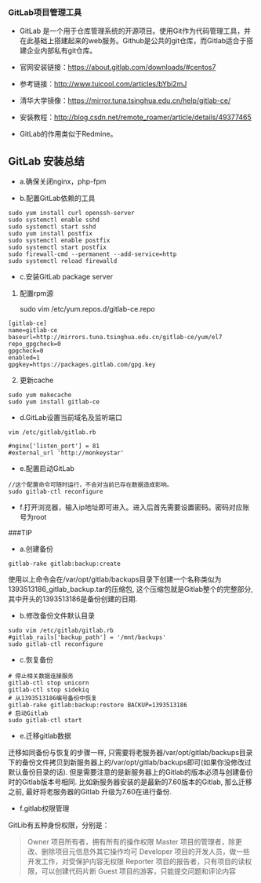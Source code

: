 ### GitLab项目管理工具

* GitLab 是一个用于仓库管理系统的开源项目。使用Git作为代码管理工具，并在此基础上搭建起来的web服务。Github是公共的git仓库，而Gitlab适合于搭建企业内部私有git仓库。

* 官网安装链接：https://about.gitlab.com/downloads/#centos7

* 参考链接：http://www.tuicool.com/articles/bYbi2mJ

* 清华大学镜像：https://mirror.tuna.tsinghua.edu.cn/help/gitlab-ce/

* 安装教程：http://blog.csdn.net/remote_roamer/article/details/49377465

* GitLab的作用类似于Redmine。

## GitLab 安装总结

* a.确保关闭nginx，php-fpm

* b.配置GitLab依赖的工具

```
sudo yum install curl openssh-server
sudo systemctl enable sshd
sudo systemctl start sshd
sudo yum install postfix
sudo systemctl enable postfix
sudo systemctl start postfix
sudo firewall-cmd --permanent --add-service=http
sudo systemctl reload firewalld
```

* c.安装GitLab package server

1) 配置rpm源

      sudo vim /etc/yum.repos.d/gitlab-ce.repo

```
[gitlab-ce]
name=gitlab-ce
baseurl=http://mirrors.tuna.tsinghua.edu.cn/gitlab-ce/yum/el7
repo_gpgcheck=0
gpgcheck=0
enabled=1
gpgkey=https://packages.gitlab.com/gpg.key
```

2) 更新cache

```
sudo yum makecache
sudo yum install gitlab-ce
```

* d.GitLab设置当前域名及监听端口

```
vim /etc/gitlab/gitlab.rb

#nginx['listen_port'] = 81 
#external_url 'http://monkeystar'
```

* e.配置启动GitLab

```
//这个配置命令可随时运行，不会对当前已存在数据造成影响。
sudo gitlab-ctl reconfigure
```

* f.打开浏览器，输入ip地址即可进入。进入后首先需要设置密码。密码对应账号为root

###TIP

* a.创建备份

```
gitlab-rake gitlab:backup:create
```

使用以上命令会在/var/opt/gitlab/backups目录下创建一个名称类似为1393513186_gitlab_backup.tar的压缩包, 这个压缩包就是Gitlab整个的完整部分, 其中开头的1393513186是备份创建的日期.

* b.修改备份文件默认目录

```
sudo vim /etc/gitlab/gitlab.rb
#gitlab_rails['backup_path'] = '/mnt/backups'
sudo gitlab-ctl reconfigure
```

* c.恢复备份

```
# 停止相关数据连接服务
gitlab-ctl stop unicorn
gitlab-ctl stop sidekiq
# 从1393513186编号备份中恢复
gitlab-rake gitlab:backup:restore BACKUP=1393513186
# 启动Gitlab
sudo gitlab-ctl start
```

* e.迁移gitlab数据

迁移如同备份与恢复的步骤一样, 只需要将老服务器/var/opt/gitlab/backups目录下的备份文件拷贝到新服务器上的/var/opt/gitlab/backups即可(如果你没修改过默认备份目录的话). 但是需要注意的是新服务器上的Gitlab的版本必须与创建备份时的Gitlab版本号相同. 比如新服务器安装的是最新的7.60版本的Gitlab, 那么迁移之前, 最好将老服务器的Gitlab 升级为7.60在进行备份.

* f.gitlab权限管理

GitLib有五种身份权限，分别是：

> Owner 项目所有者，拥有所有的操作权限
> Master 项目的管理者，除更改、删除项目元信息外其它操作均可
> Developer 项目的开发人员，做一些开发工作，对受保护内容无权限
> Reporter 项目的报告者，只有项目的读权限，可以创建代码片断
> Guest 项目的游客，只能提交问题和评论内容
